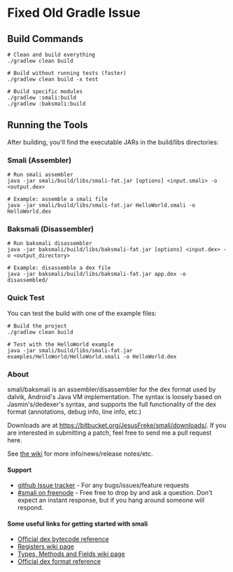 # Fixed Old Gradle Issue

## Build Commands
```
# Clean and build everything
./gradlew clean build

# Build without running tests (faster)
./gradlew clean build -x test

# Build specific modules
./gradlew :smali:build
./gradlew :baksmali:build
```

## Running the Tools
After building, you'll find the executable JARs in the build/libs directories:

### Smali (Assembler)
```
# Run smali assembler
java -jar smali/build/libs/smali-fat.jar [options] <input.smali> -o <output.dex>

# Example: assemble a smali file
java -jar smali/build/libs/smali-fat.jar HelloWorld.smali -o HelloWorld.dex
```

### Baksmali (Disassembler)
```
# Run baksmali disassembler
java -jar baksmali/build/libs/baksmali-fat.jar [options] <input.dex> -o <output_directory>

# Example: disassemble a dex file
java -jar baksmali/build/libs/baksmali-fat.jar app.dex -o disassembled/
```

### Quick Test
You can test the build with one of the example files:
```
# Build the project
./gradlew clean build

# Test with the HelloWorld example
java -jar smali/build/libs/smali-fat.jar examples/HelloWorld/HelloWorld.smali -o HelloWorld.dex
```


### About

smali/baksmali is an assembler/disassembler for the dex format used by dalvik, Android's Java VM implementation. The syntax is loosely based on Jasmin's/dedexer's syntax, and supports the full functionality of the dex format (annotations, debug info, line info, etc.)

Downloads are at  https://bitbucket.org/JesusFreke/smali/downloads/. If you are interested in submitting a patch, feel free to send me a pull request here.

See [the wiki](https://github.com/JesusFreke/smali/wiki) for more info/news/release notes/etc.

#### Support
- [github Issue tracker](https://github.com/JesusFreke/smali/issues) - For any bugs/issues/feature requests
- [#smali on freenode](http://webchat.freenode.net/?channels=smali) - Free free to drop by and ask a question. Don't expect an instant response, but if you hang around someone will respond.


#### Some useful links for getting started with smali

- [Official dex bytecode reference](https://source.android.com/devices/tech/dalvik/dalvik-bytecode.html)
- [Registers wiki page](https://github.com/JesusFreke/smali/wiki/Registers)
- [Types, Methods and Fields wiki page](https://github.com/JesusFreke/smali/wiki/TypesMethodsAndFields)
- [Official dex format reference](https://source.android.com/devices/tech/dalvik/dex-format.html)
